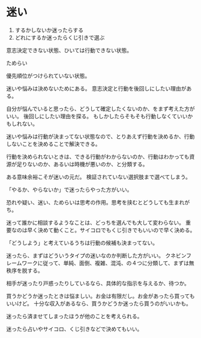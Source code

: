 # 迷い

1. するかしないか迷ったらする
2. どれにするか迷ったらくじ引きで選ぶ

意志決定できない状態、ひいては行動できない状態。

ためらい

優先順位がつけられていない状態。

迷いや悩みは決めないためにある。
意志決定と行動を後回しにしたい理由がある。

自分が悩んでいると思ったら、どうして確定したくないのか、をまず考えた方がいい。
後回しにしたい理由を探る。
もしかしたらそもそも行動しなくていいかもしれない。

迷いや悩みは行動が決まってない状態なので、とりあえず行動を決めるか、行動しないことを決めることで解決できる。

行動を決められないときは、できる行動がわからないのか、行動はわかっても資源が足りないのか、あるいは時機が悪いのか、と分類する。

ある意味余裕こそが迷いの元だ。
検証されていない選択肢まで選べてしまう。

「やるか、やらないか」で迷ったらやった方がいい。

恐れや疑い、迷い、ためらいは思考の作用。思考を挟むとどうしても生まれがち。

迷って誰かに相談するようなことは、どっちを選んでも大して変わらない。
重要なのは早く決めて動くこと。サイコロでもくじ引きでもいいので早く決める。

「どうしよう」と考えているうちは行動の候補も決まってない。

迷ったら、まずはどういうタイプの迷いなのか判断した方がいい。
クネビンフレームワークに従って、単純、面倒、複雑、混沌、の４つに分類して、まずは無秩序を脱する。

相手が迷ったり戸惑ったりしているなら、具体的な指示を与えるか、待つか。

買うかどうか迷ったときは悩ましい。お金は有限だし。お金があったら買ってもいいけど。
十分な収入があるなら、買うかどうか迷ったら買うのがいいかも。

迷ったら済ませてしまったほうが他のことを考えられる。

迷ったら占いやサイコロ、くじ引きなどで決めてもいい。
